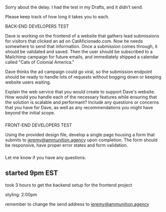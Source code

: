 Sorry about the delay. I had the test in my Drafts, and it didn’t send.

Please keep track of how long it takes you to each.

BACK-END DEVELOPERS TEST

Dave is working on the frontend of a website that gathers lead submissions for visitors that clicked an ad on CatAficionado.com. Now he needs somewhere to send that information. Once a submission comes through, it should be validated and saved. Then the user should be subscribed to a Mailchimp campaign for future emails, and immediately shipped a calendar called "Cats of Colonial America."

Dave thinks the ad campaign could go viral, so the submission endpoint should be ready to handle lots of requests without bogging down or keeping website users waiting.

Explain the web service that you would create to support Dave's website. How would you handle each of the necessary features while ensuring that the solution is scalable and performant? Include any questions or concerns that you have for Dave, as well as any recommendations you might have beyond the initial scope.

###

FRONT-END DEVELOPERS TEST

Using the provided design file, develop a single page housing a form that submits to jeremy@ammunition.agency upon completion. The form should be responsive, have proper error states and form validation.

###

Let me know if you have any questions.

## started 9pm EST

took 3 hours to get the backend setup for the frontend project

styling: 2:00pm

remember to change the send address to jeremy@ammunition.agency